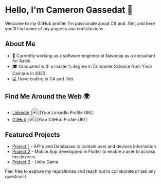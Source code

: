 # Hello, I'm Cameron Gassedat 👋

Welcome to my GitHub profile! I'm passionate about C# and .Net, and here you'll find some of my projects and contributions.

## About Me

- 💼 Currently working as a software engineer at Navocap as a consultant for Astek
- 🎓 Graduated with a master's degree in Computer Science from Ynov Campus in 2023
- 💻 I love coding in C# and .Net

## Find Me Around the Web 🌍

- [LinkedIn](https://www.linkedin.com/in/cameron-gassedat/) [<img src="linkedin_icon_url" alt="LinkedIn" width="20" />](Your LinkedIn Profile URL)
- [GitHub](https://github.com/CameronBGassedat) [<img src="github_icon_url" alt="GitHub" width="20" />](Your GitHub Profile URL)

## Featured Projects

- [Project 1](https://github.com/CameronBGassedat/TimArchy) - API's and Databases to contain user and devices information
- [Project 2](https://github.com/CameronBGassedat/TimArchyApp) - Mobile App developped in Flutter to enable a user to access his devices
- [Project 3](https://github.com/CameronBGassedat/EscapeTheLabyrinth) - Unity Game

Feel free to explore my repositories and reach out to collaborate or ask any questions!
